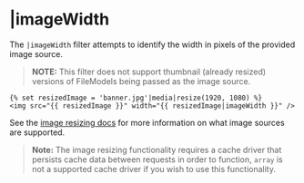 # |imageWidth

The `|imageWidth` filter attempts to identify the width in pixels of the provided image source.

>**NOTE:** This filter does not support thumbnail (already resized) versions of FileModels being passed as the image source.

    {% set resizedImage = 'banner.jpg'|media|resize(1920, 1080) %}
    <img src="{{ resizedImage }}" width="{{ resizedImage|imageWidth }}" />

See the [image resizing docs](../services/image-resizing#resize-sources) for more information on what image sources are supported.

>**Note:** The image resizing functionality requires a cache driver that persists cache data between requests in order to function, `array` is not a supported cache driver if you wish to use this functionality.

